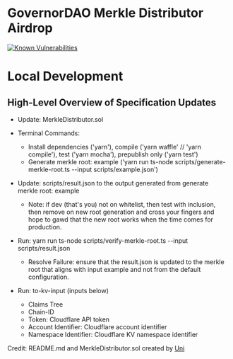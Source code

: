# GovernorDAO Merkle Distributor Airdrop

<a href="https://snyk.io/test/github/CryptoUnico/merkle-distributor?targetFile=package.json"><img src="https://snyk.io/test/github/CryptoUnico/merkle-distributor/badge.svg?targetFile=package.json" alt="Known Vulnerabilities" data-canonical-src="https://snyk.io/test/github/CryptoUnico/merkle-distributor?targetFile=package.json" style="max-width:100%;"></a>

# Local Development

## High-Level Overview of Specification Updates

* Update: MerkleDistributor.sol

* Terminal Commands:
	- Install dependencies ('yarn'), compile ('yarn waffle' // 'yarn compile'), test ('yarn mocha'), prepublish only ('yarn test')
	- Generate merkle root: example ('yarn run ts-node scripts/generate-merkle-root.ts --input scripts/example.json')

* Update: scripts/result.json to the output generated from generate merkle root: example
	- Note: if dev (that's you) not on whitelist, then test with inclusion, then remove on new root generation and cross your fingers and hope to gawd that the new root works when the time comes for production.

* Run: yarn run ts-node scripts/verify-merkle-root.ts --input scripts/result.json
	- Resolve Failure: ensure that the result.json is updated to the merkle root that aligns with input example and not from the default configuration.

* Run: to-kv-input (inputs below)
	- Claims Tree
	- Chain-ID
	- Token: Cloudflare API token
	- Account Identifier: Cloudflare account identifier
	- Namespace Identifier: Cloudflare KV namespace identifier 

Credit: README.md and MerkleDistributor.sol created by [Uni](https://Learn-Solidity.com)
